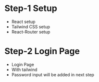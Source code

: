# Step-1 Setup
 - React setup
 - Tailwind CSS setup
 - React-Router setup

# Step-2 Login Page
- Login Page
- With tailwind 
- Password input will be added in next step